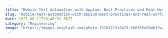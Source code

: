 ```yaml
---
title: "Mobile Test Automation with Appium: Best Practices and Real-World Examples"
slug: "mobile-test-automation-with-appium-best-practices-and-real-world-examples"
date: 2025-06-11T20:46:52.387Z
category: "Engineering"
image: "https://images.unsplash.com/photo-1516321318423-f06f85e504b3?w=1200&h=600&fit=crop"
---
```


